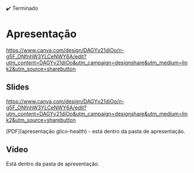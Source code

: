 ✔️ Terminado
# Apresentação
https://www.canva.com/design/DAGYv21diOo/n-g5F_ONfnhW3YLCeNWY6A/edit?utm_content=DAGYv21diOo&utm_campaign=designshare&utm_medium=link2&utm_source=sharebutton 

## Slides

https://www.canva.com/design/DAGYv21diOo/n-g5F_ONfnhW3YLCeNWY6A/edit?utm_content=DAGYv21diOo&utm_campaign=designshare&utm_medium=link2&utm_source=sharebutton 

[PDF](apresentação glico-health) - está dentro da pasta de apresentação.

## Vídeo
Está dentro da pasta de apresentação.